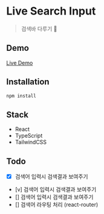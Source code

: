 # Live Search Input

> 검색바 다루기 🚀

## Demo

[Live Demo](https://live-searchbar.netlify.app/)

## Installation

```bash
npm install
```

## Stack

- React
- TypeScript
- TailwindCSS

## Todo

- [x] 검색어 입력시 검색결과 보여주기
- [v] 검색어 입력시 검색결과 보여주기
- [] 검색어 입력시 검색결과 보여주기
- [] 검색어 라우팅 처리 (react-router)
